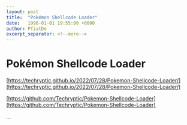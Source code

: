 ```yaml
---
layout: post
title:  "Pokémon Shellcode Loader"
date:   1990-01-01 19:55:00 +0000
author: PfiatDe
excerpt_separator: <!--more-->
---
```


# Pokémon Shellcode Loader

[https://techryptic.github.io/2022/07/28/Pokemon-Shellcode-Loader/](https://techryptic.github.io/2022/07/28/Pokemon-Shellcode-Loader/)

[https://github.com/Techryptic/Pokemon-Shellcode-Loader](https://github.com/Techryptic/Pokemon-Shellcode-Loader)

...
<!--more-->
